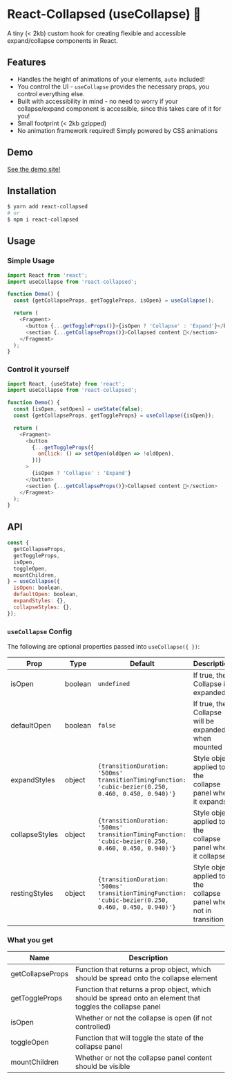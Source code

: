 # React-Collapsed (useCollapse) 🙈

A tiny (< 2kb) custom hook for creating flexible and accessible expand/collapse components in React.

## Features

- Handles the height of animations of your elements, `auto` included!
- You control the UI - `useCollapse` provides the necessary props, you control everything else.
- Built with accessibility in mind - no need to worry if your collapse/expand component is accessible, since this takes care of it for you!
- Small footprint (< 2kb gzipped)
- No animation framework required! Simply powered by CSS animations

## Demo

[See the demo site!](https://react-collapsed.netlify.com/)

## Installation

```bash
$ yarn add react-collapsed
# or
$ npm i react-collapsed
```

## Usage

### Simple Usage

```js
import React from 'react';
import useCollapse from 'react-collapsed';

function Demo() {
  const {getCollapseProps, getToggleProps, isOpen} = useCollapse();

  return (
    <Fragment>
      <button {...getToggleProps()}>{isOpen ? 'Collapse' : 'Expand'}</button>
      <section {...getCollapseProps()}>Collapsed content 🙈</section>
    </Fragment>
  );
}
```

### Control it yourself

```js
import React, {useState} from 'react';
import useCollapse from 'react-collapsed';

function Demo() {
  const [isOpen, setOpen] = useState(false);
  const {getCollapseProps, getToggleProps} = useCollapse({isOpen});

  return (
    <Fragment>
      <button
        {...getToggleProps({
          onClick: () => setOpen(oldOpen => !oldOpen),
        })}
      >
        {isOpen ? 'Collapse' : 'Expand'}
      </button>
      <section {...getCollapseProps()}>Collapsed content 🙈</section>
    </Fragment>
  );
}
```

## API

```js
const {
  getCollapseProps,
  getToggleProps,
  isOpen,
  toggleOpen,
  mountChildren,
} = useCollapse({
  isOpen: boolean,
  defaultOpen: boolean,
  expandStyles: {},
  collapseStyles: {},
});
```

### `useCollapse` Config

The following are optional properties passed into `useCollapse({ })`:

| Prop           | Type    | Default                                                                                              | Description                                                       |
| -------------- | ------- | ---------------------------------------------------------------------------------------------------- | ----------------------------------------------------------------- |
| isOpen         | boolean | `undefined`                                                                                          | If true, the Collapse is expanded                                 |
| defaultOpen    | boolean | `false`                                                                                              | If true, the Collapse will be expanded when mounted               |
| expandStyles   | object  | `{transitionDuration: '500ms' transitionTimingFunction: 'cubic-bezier(0.250, 0.460, 0.450, 0.940)'}` | Style object applied to the collapse panel when it expands        |
| collapseStyles | object  | `{transitionDuration: '500ms' transitionTimingFunction: 'cubic-bezier(0.250, 0.460, 0.450, 0.940)'}` | Style object applied to the collapse panel when it collapses      |
| restingStyles  | object  | `{transitionDuration: '500ms' transitionTimingFunction: 'cubic-bezier(0.250, 0.460, 0.450, 0.940)'}` | Style object applied to the collapse panel when not in transition |

### What you get

| Name             | Description                                                                                                 |
| ---------------- | ----------------------------------------------------------------------------------------------------------- |
| getCollapseProps | Function that returns a prop object, which should be spread onto the collapse element                       |
| getToggleProps   | Function that returns a prop object, which should be spread onto an element that toggles the collapse panel |
| isOpen           | Whether or not the collapse is open (if not controlled)                                                     |
| toggleOpen       | Function that will toggle the state of the collapse panel                                                   |
| mountChildren    | Whether or not the collapse panel content should be visible                                                 |
